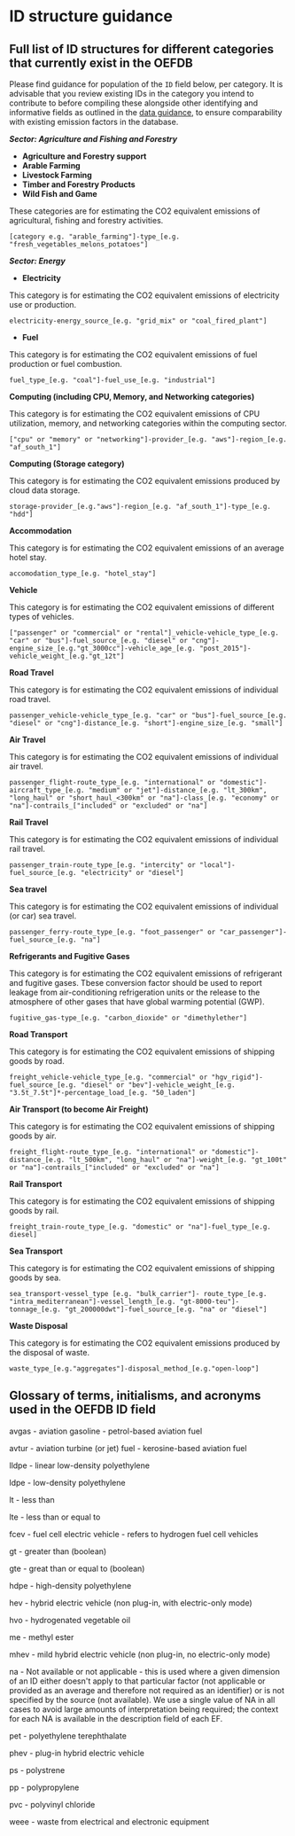 # ID structure guidance

## Full list of ID structures for different categories that currently exist in the OEFDB

Please find guidance for population of the `ID` field below, per category. It is advisable that you review existing IDs in the category you intend to contribute to before compiling these alongside other identifying and informative fields as outlined in the [data guidance](/DATA_GUIDANCE.md), to ensure comparability with existing emission factors in the database.

***Sector: Agriculture and Fishing and Forestry***

- **Agriculture and Forestry support**  
- **Arable Farming**  
- **Livestock Farming**  
- **Timber and Forestry Products**  
- **Wild Fish and Game**  

These categories are for estimating the CO2 equivalent emissions of agricultural, fishing and forestry activities.

`[category e.g. "arable_farming"]-type_[e.g. "fresh_vegetables_melons_potatoes"]`  

***Sector: Energy***

- **Electricity**

This category is for estimating the CO2 equivalent emissions of electricity use or production.

`electricity-energy_source_[e.g. "grid_mix" or "coal_fired_plant"]`

- **Fuel**

This category is for estimating the CO2 equivalent emissions of fuel production or fuel combustion. 

`fuel_type_[e.g. "coal"]-fuel_use_[e.g. "industrial"]`

**Computing (including CPU, Memory, and Networking categories)**

This category is for estimating the CO2 equivalent emissions of CPU utilization, memory, and networking categories within the computing sector.

`["cpu" or "memory" or "networking"]-provider_[e.g. "aws"]-region_[e.g. "af_south_1"]`

**Computing (Storage category)**

This category is for estimating the CO2 equivalent emissions produced by cloud data storage.

`storage-provider_[e.g."aws"]-region_[e.g. "af_south_1"]-type_[e.g. "hdd"]`

**Accommodation**

This category is for estimating the CO2 equivalent emissions of an average hotel stay.

`accomodation_type_[e.g. "hotel_stay"]`

**Vehicle**

This category is for estimating the CO2 equivalent emissions of different types of vehicles.

`["passenger" or "commercial" or "rental"]_vehicle-vehicle_type_[e.g. "car" or "bus"]-fuel_source_[e.g. "diesel" or "cng"]-engine_size_[e.g."gt_3000cc"]-vehicle_age_[e.g. "post_2015"]-vehicle_weight_[e.g."gt_12t"]`

**Road Travel**

This category is for estimating the CO2 equivalent emissions of individual road travel.

`passenger_vehicle-vehicle_type_[e.g. "car" or "bus"]-fuel_source_[e.g. "diesel" or "cng"]-distance_[e.g. "short"]-engine_size_[e.g. "small"]`

**Air Travel**

This category is for estimating the CO2 equivalent emissions of individual air travel.

`passenger_flight-route_type_[e.g. "international" or "domestic"]-aircraft_type_[e.g. "medium" or "jet"]-distance_[e.g. "lt_300km", "long_haul" or "short_haul_<300km" or "na"]-class_[e.g. "economy" or "na"]-contrails_["included" or "excluded" or "na"]`

**Rail Travel**

This category is for estimating the CO2 equivalent emissions of individual rail travel.

`passenger_train-route_type_[e.g. "intercity" or "local"]-fuel_source_[e.g. "electricity" or "diesel"]`

**Sea travel**

This category is for estimating the CO2 equivalent emissions of individual (or car) sea travel.

`passenger_ferry-route_type_[e.g. "foot_passenger" or "car_passenger"]-fuel_source_[e.g. "na"]`

**Refrigerants and Fugitive Gases**

This category is for estimating the CO2 equivalent emissions of refrigerant and fugitive gases. Tbese conversion factor should be used to report leakage from air-conditioning refrigeration units or the release to the atmosphere of other gases that have global warming potential (GWP).

`fugitive_gas-type_[e.g. "carbon_dioxide" or "dimethylether"]`

**Road Transport**

This category is for estimating the CO2 equivalent emissions of shipping goods by road.

`freight_vehicle-vehicle_type_[e.g. "commercial" or "hgv_rigid"]-fuel_source_[e.g. "diesel" or "bev"]-vehicle_weight_[e.g. "3.5t_7.5t"]*-percentage_load_[e.g. "50_laden"]`

**Air Transport (to become Air Freight)**

This category is for estimating the CO2 equivalent emissions of shipping goods by air.

`freight_flight-route_type_[e.g. "international" or "domestic"]-distance_[e.g. "lt_500km", "long_haul" or "na"]-weight_[e.g. "gt_100t" or "na"]-contrails_["included" or "excluded" or "na"]`

**Rail Transport**

This category is for estimating the CO2 equivalent emissions of shipping goods by rail.

`freight_train-route_type_[e.g. "domestic" or "na"]-fuel_type_[e.g. diesel]`

**Sea Transport**

This category is for estimating the CO2 equivalent emissions of shipping goods by sea.

`sea_transport-vessel_type [e.g. "bulk_carrier"]- route_type_[e.g. "intra_mediterranean"]-vessel_length_[e.g. "gt-8000-teu"]-tonnage_[e.g. "gt_200000dwt"]-fuel_source_[e.g. "na" or "diesel"]`

**Waste Disposal**

This category is for estimating the CO2 equivalent emissions produced by the disposal of waste.

`waste_type_[e.g."aggregates"]-disposal_method_[e.g."open-loop"]`


## Glossary of terms, initialisms, and acronyms used in the OEFDB ID field

avgas - aviation gasoline - petrol-based aviation fuel

avtur - aviation turbine (or jet) fuel - kerosine-based aviation fuel

lldpe - linear low-density polyethylene 

ldpe - low-density polyethylene

lt - less than

lte - less than or equal to

fcev - fuel cell electric vehicle - refers to hydrogen fuel cell vehicles

gt - greater than (boolean)

gte - great than or equal to (boolean)

hdpe - high-density polyethylene

hev - hybrid electric vehicle (non plug-in, with electric-only mode)

hvo - hydrogenated vegetable oil

me - methyl ester

mhev - mild hybrid electric vehicle (non plug-in, no electric-only mode)

na - Not available or not applicable - this is used where a given dimension of an ID either doesn't apply to that particular factor (not applicable or provided as an average and therefore not required as an identifier) or is not specified by the source (not available). We use a single value of NA in all cases to avoid large amounts of interpretation being required; the context for each NA is available in the description field of each EF. 

pet - polyethylene terephthalate

phev - plug-in hybrid electric vehicle

ps - polystrene

pp - polypropylene

pvc - polyvinyl chloride

weee - waste from electrical and electronic equipment
